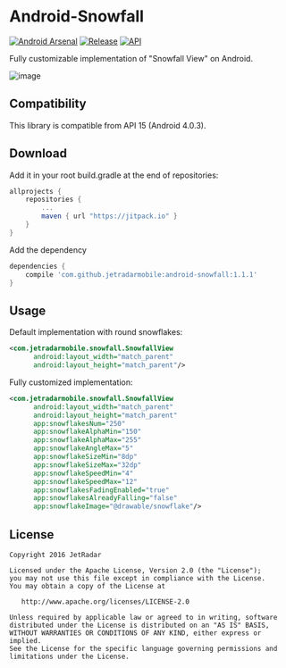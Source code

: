 Android-Snowfall
================

[![Android Arsenal](https://img.shields.io/badge/Android%20Arsenal-Android--Snowfall-brightgreen.svg?style=flat)](https://android-arsenal.com/details/1/4952)
[![Release](https://jitpack.io/v/jetradarmobile/android-snowfall.svg)](https://jitpack.io/#jetradarmobile/android-snowfall)
[![API](https://img.shields.io/badge/API-15%2B-brightgreen.svg?style=flat)](https://android-arsenal.com/api?level=15)

Fully customizable implementation of "Snowfall View" on Android.

![image](https://raw.githubusercontent.com/JetradarMobile/android-snowfall/master/art/snowfall-demo.gif)


Compatibility
-------------

This library is compatible from API 15 (Android 4.0.3).


Download
--------

Add it in your root build.gradle at the end of repositories:

```groovy
allprojects {
    repositories {
        ...
        maven { url "https://jitpack.io" }
    }
}
```

Add the dependency

```groovy
dependencies {
    compile 'com.github.jetradarmobile:android-snowfall:1.1.1'
}
```


Usage
-----

Default implementation with round snowflakes:

```xml
<com.jetradarmobile.snowfall.SnowfallView
      android:layout_width="match_parent"
      android:layout_height="match_parent"/>
```

Fully customized implementation:

```xml
<com.jetradarmobile.snowfall.SnowfallView
      android:layout_width="match_parent"
      android:layout_height="match_parent"
      app:snowflakesNum="250"
      app:snowflakeAlphaMin="150"
      app:snowflakeAlphaMax="255"
      app:snowflakeAngleMax="5"
      app:snowflakeSizeMin="8dp"
      app:snowflakeSizeMax="32dp"
      app:snowflakeSpeedMin="4"
      app:snowflakeSpeedMax="12"
      app:snowflakesFadingEnabled="true"
      app:snowflakesAlreadyFalling="false"
      app:snowflakeImage="@drawable/snowflake"/>
```


License
-------

    Copyright 2016 JetRadar

    Licensed under the Apache License, Version 2.0 (the "License");
    you may not use this file except in compliance with the License.
    You may obtain a copy of the License at
    
       http://www.apache.org/licenses/LICENSE-2.0
    
    Unless required by applicable law or agreed to in writing, software
    distributed under the License is distributed on an "AS IS" BASIS,
    WITHOUT WARRANTIES OR CONDITIONS OF ANY KIND, either express or implied.
    See the License for the specific language governing permissions and
    limitations under the License.
